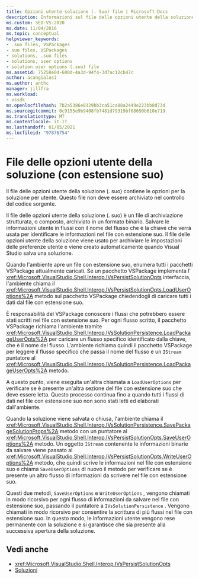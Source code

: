 ```yaml
---
title: Opzioni utente soluzione (. Suo) file | Microsoft Docs
description: Informazioni sul file delle opzioni utente della soluzione (. suo), che contiene le opzioni della soluzione per ogni utente in un file di archiviazione strutturato archiviato in un formato binario.
ms.custom: SEO-VS-2020
ms.date: 11/04/2016
ms.topic: conceptual
helpviewer_keywords:
- .suo files, VSPackages
- suo files, VSPackages
- solutions, .suo files
- solutions, user options
- solution user options (.suo) file
ms.assetid: 75258e0d-600d-4a3d-94f4-3d7ac12cb47c
author: acangialosi
ms.author: anthc
manager: jillfra
ms.workload:
- vssdk
ms.openlocfilehash: 7b2a5386e8329bb3ca51ca88a2449e223bb8d73d
ms.sourcegitcommit: 0c9155e9b9408fb7481d79319bf08650b610e719
ms.translationtype: MT
ms.contentlocale: it-IT
ms.lasthandoff: 01/05/2021
ms.locfileid: "97876754"
---
```

# <a name="solution-user-options-suo-file"></a>File delle opzioni utente della soluzione (con estensione suo)
Il file delle opzioni utente della soluzione (. suo) contiene le opzioni per la soluzione per utente. Questo file non deve essere archiviato nel controllo del codice sorgente.

 Il file delle opzioni utente della soluzione (. suo) è un file di archiviazione strutturata, o composto, archiviato in un formato binario. Salvare le informazioni utente in flussi con il nome del flusso che è la chiave che verrà usata per identificare le informazioni nel file con estensione suo. Il file delle opzioni utente della soluzione viene usato per archiviare le impostazioni delle preferenze utente e viene creato automaticamente quando Visual Studio salva una soluzione.

 Quando l'ambiente apre un file con estensione suo, enumera tutti i pacchetti VSPackage attualmente caricati. Se un pacchetto VSPackage implementa l' <xref:Microsoft.VisualStudio.Shell.Interop.IVsPersistSolutionOpts> interfaccia, l'ambiente chiama il <xref:Microsoft.VisualStudio.Shell.Interop.IVsPersistSolutionOpts.LoadUserOptions%2A> metodo sul pacchetto VSPackage chiedendogli di caricare tutti i dati dal file con estensione suo.

 È responsabilità del VSPackage conoscere i flussi che potrebbero essere stati scritti nel file con estensione suo. Per ogni flusso scritto, il pacchetto VSPackage richiama l'ambiente tramite <xref:Microsoft.VisualStudio.Shell.Interop.IVsSolutionPersistence.LoadPackageUserOpts%2A> per caricare un flusso specifico identificato dalla chiave, che è il nome del flusso. L'ambiente richiama quindi il pacchetto VSPackage per leggere il flusso specifico che passa il nome del flusso e un `IStream` puntatore al <xref:Microsoft.VisualStudio.Shell.Interop.IVsSolutionPersistence.LoadPackageUserOpts%2A> metodo.

 A questo punto, viene eseguita un'altra chiamata a `LoadUserOptions` per verificare se è presente un'altra sezione del file con estensione suo che deve essere letta. Questo processo continua fino a quando tutti i flussi di dati nel file con estensione suo non sono stati letti ed elaborati dall'ambiente.

 Quando la soluzione viene salvata o chiusa, l'ambiente chiama il <xref:Microsoft.VisualStudio.Shell.Interop.IVsSolutionPersistence.SavePackageSolutionProps%2A> metodo con un puntatore al <xref:Microsoft.VisualStudio.Shell.Interop.IVsPersistSolutionOpts.SaveUserOptions%2A> metodo. Un oggetto `IStream` contenente le informazioni binarie da salvare viene passato al <xref:Microsoft.VisualStudio.Shell.Interop.IVsPersistSolutionOpts.WriteUserOptions%2A> metodo, che quindi scrive le informazioni nel file con estensione suo e chiama `SaveUserOptions` di nuovo il metodo per verificare se è presente un altro flusso di informazioni da scrivere nel file con estensione suo.

 Questi due metodi, `SaveUserOptions` e `WriteUserOptions` , vengono chiamati in modo ricorsivo per ogni flusso di informazioni da salvare nel file con estensione suo, passando il puntatore a `IVsSolutionPersistence` . Vengono chiamati in modo ricorsivo per consentire la scrittura di più flussi nel file con estensione suo. In questo modo, le informazioni utente vengono rese permanente con la soluzione e si garantisce che sia presente alla successiva apertura della soluzione.

## <a name="see-also"></a>Vedi anche
- <xref:Microsoft.VisualStudio.Shell.Interop.IVsPersistSolutionOpts>
- [Soluzioni](../../extensibility/internals/solutions-overview.md)
